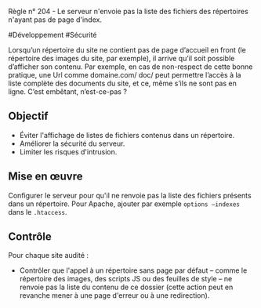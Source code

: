 
Règle n° 204  - Le serveur n'envoie pas la liste des fichiers des répertoires n'ayant pas de page d'index.

#Développement #Sécurité

Lorsqu’un répertoire du site ne contient pas de page d’accueil en front (le répertoire des images du site, par exemple), il arrive qu’il soit possible d’afficher son contenu. Par exemple, en cas de non-respect de cette bonne pratique, une Url comme domaine.com/ doc/ peut permettre l’accès à la liste complète des documents du site, et ce, même s’ils ne sont pas en ligne. C’est embêtant, n’est-ce-pas ?

Objectif
--------

*   Éviter l'affichage de listes de fichiers contenus dans un répertoire.
*   Améliorer la sécurité du serveur.
*   Limiter les risques d'intrusion.

Mise en œuvre
-------------

Configurer le serveur pour qu'il ne renvoie pas la liste des fichiers présents dans un répertoire. Pour Apache, ajouter par exemple `options –indexes` dans le `.htaccess`.

Contrôle
--------

Pour chaque site audité :

*   Contrôler que l'appel à un répertoire sans page par défaut – comme le répertoire des images, des scripts JS ou des feuilles de style – ne renvoie pas la liste du contenu de ce dossier (cette action peut en revanche mener à une page d'erreur ou à une redirection).
